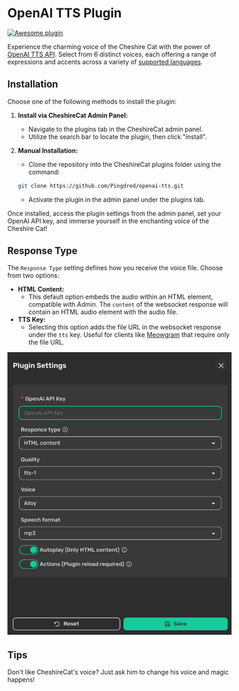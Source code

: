 # OpenAI TTS Plugin

[![Awesome plugin](https://custom-icon-badges.demolab.com/static/v1?label=&message=Awesome+plugin&color=000000&style=for-the-badge&logo=cheshire_cat_ai)](https://)

Experience the charming voice of the Cheshire Cat with the power of [OpenAI TTS API](https://platform.openai.com/docs/guides/text-to-speech). Select from 6 distinct voices, each offering a range of expressions and accents across a variety of [supported languages](https://platform.openai.com/docs/guides/text-to-speech/supported-languages).

## Installation

Choose one of the following methods to install the plugin:

1. **Install via CheshireCat Admin Panel:**
   - Navigate to the plugins tab in the CheshireCat admin panel.
   - Utilize the search bar to locate the plugin, then click "install".

2. **Manual Installation:**
   - Clone the repository into the CheshireCat plugins folder using the command:

    ```bash
    git clone https://github.com/Pingdred/openai-tts.git
    ```

   - Activate the plugin in the admin panel under the plugins tab.

Once installed, access the plugin settings from the admin panel, set your OpenAI API key, and immerse yourself in the enchanting voice of the Cheshire Cat!

## Response Type

The `Response Type` setting defines how you receive the voice file. Choose from two options:

- **HTML Content:**
  - This default option embeds the audio within an HTML element, compatible with Admin. The `content` of the websocket response will contain an HTML audio element with the audio file.
- **TTS Key:**
  - Selecting this option adds the file URL in the websocket response under the `tts` key. Useful for clients like [Meowgram](https://github.com/Pingdred/Meowgram) that require only the file URL.

![Plugin Settings](img/settings_panel.png)

## Tips

Don't like CheshireCat's voice? Just ask him to change his voice and magic happens!
